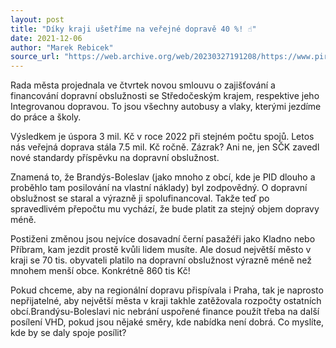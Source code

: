 ```yaml
---
layout: post
title: "Díky kraji ušetříme na veřejné dopravě 40 %! ☝"
date: 2021-12-06
author: "Marek Rebicek"
source_url: "https://web.archive.org/web/20230327191208/https://www.piratibrandys.cz/clanek/2021-12-06-diky-kraji-usetrime-na-verejne-doprave-40-☝"
---
```

Rada města projednala ve čtvrtek novou smlouvu o zajišťování a financování dopravní obslužnosti se Středočeským krajem, respektive jeho Integrovanou dopravou. To jsou všechny autobusy a vlaky, kterými jezdíme do práce a školy.

Výsledkem je úspora 3 mil. Kč v roce 2022 při stejném počtu spojů. Letos nás veřejná doprava stála 7.5 mil. Kč ročně. Zázrak? Ani ne, jen SČK zavedl nové standardy příspěvku na dopravní obslužnost.

Znamená to, že Brandýs-Boleslav (jako mnoho z obcí, kde je PID dlouho a proběhlo tam posilování na vlastní náklady) byl zodpovědný. O dopravní obslužnost se staral a výrazně ji spolufinancoval. Takže teď po spravedlivém přepočtu mu vychází, že bude platit za stejný objem dopravy méně.

Postiženi změnou jsou nejvíce dosavadní černí pasažéři jako Kladno nebo Příbram, kam jezdit prostě kvůli lidem musíte. Ale dosud největší město v kraji se 70 tis. obyvateli platilo na dopravní obslužnost výrazně méně než mnohem menší obce. Konkrétně 860 tis Kč!

Pokud chceme, aby na regionální dopravu přispívala i Praha, tak je naprosto nepřijatelné, aby největší města v kraji takhle zatěžovala rozpočty ostatních obcí.Brandýsu-Boleslavi nic nebrání uspořené finance použít třeba na další posílení VHD, pokud jsou nějaké směry, kde nabídka není dobrá. Co myslíte, kde by se daly spoje posílit?

